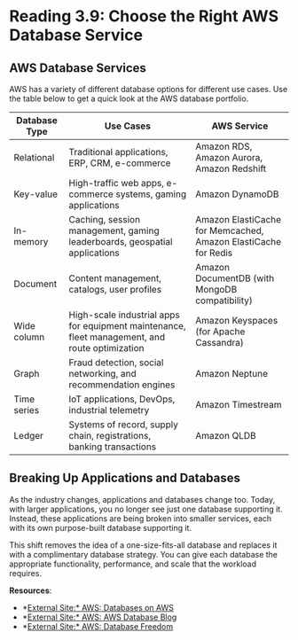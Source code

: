 # Reading 3.9: Choose the Right AWS Database Service

## **AWS Database Services**

AWS has a variety of different database options for different use cases. Use the table below to get a quick look at the AWS database portfolio.

| Database Type | Use Cases | AWS Service |
| --- | --- | --- |
| Relational | Traditional applications, ERP, CRM, e-commerce | Amazon RDS, Amazon Aurora, Amazon Redshift |
| Key-value | High-traffic web apps, e-commerce systems, gaming applications | Amazon DynamoDB |
| In-memory | Caching, session management, gaming leaderboards, geospatial applications | Amazon ElastiCache for Memcached, Amazon ElastiCache for Redis |
| Document | Content management, catalogs, user profiles | Amazon DocumentDB (with MongoDB compatibility) |
| Wide column | High-scale industrial apps for equipment maintenance, fleet management, and route optimization | Amazon Keyspaces (for Apache Cassandra) |
| Graph | Fraud detection, social networking, and recommendation engines | Amazon Neptune |
| Time series | IoT applications, DevOps, industrial telemetry | Amazon Timestream |
| Ledger | Systems of record, supply chain, registrations, banking transactions | Amazon QLDB |

## **Breaking Up Applications and Databases**

As the industry changes, applications and databases change too. Today, with larger applications, you no longer see just one database supporting it. Instead, these applications are being broken into smaller services, each with its own purpose-built database supporting it.

This shift removes the idea of a one-size-fits-all database and replaces it with a complimentary database strategy. You can give each database the appropriate functionality, performance, and scale that the workload requires.

**Resources**:

- *[External Site:* AWS: Databases on AWS](https://aws.amazon.com/products/databases/)
- *[External Site:* AWS: AWS Database Blog](https://aws.amazon.com/blogs/database/?nc=sn&loc=4)
- *[External Site:* AWS: Database Freedom](https://aws.amazon.com/products/databases/freedom/?nc=sn&loc=5)
